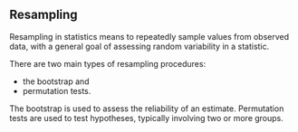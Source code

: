 ## Resampling

Resampling in statistics means to repeatedly sample values from observed data, with a general goal of assessing random 
variability in a statistic.

There are two main types of resampling procedures: 
- the bootstrap and 
- permutation tests. 

The bootstrap is used to assess the reliability of an estimate. Permutation tests are used to test hypotheses, typically involving two or more groups.
